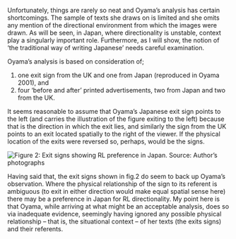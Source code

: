 

Unfortunately, things are rarely so neat and Oyama’s analysis has certain shortcomings. The sample of texts she draws on is limited and she omits any mention of the directional environment from which the images were drawn. As will be seen, in Japan, where directionality is unstable, context play a singularly important role. Furthermore, as I will show, the notion of ‘the traditional way of writing Japanese’ needs careful examination.

Oyama’s analysis is based on consideration of;

1.	one exit sign from the UK and one from Japan (reproduced in Oyama 2001), and
2.	four ‘before and after’ printed advertisements, two from Japan and two from the UK.

It seems reasonable to assume that Oyama’s Japanese exit sign points to the left (and carries the illustration of the figure exiting to the left) because that is the direction in which the exit lies, and similarly the sign from the UK points to an exit located spatially to the right of the viewer. If the physical location of the exits were reversed so, perhaps, would be the signs.

![**Figure 2**: Exit signs showing RL preference in Japan. Source: Author’s photographs](https://dl.dropboxusercontent.com/u/24949891/images/bidirec.jpg)

Having said that, the exit signs shown in fig.2 do seem to back up Oyama’s observation. Where the physical relationship of the sign to its referent is ambiguous (to exit in either direction would make equal spatial sense here) there may be a preference in Japan for RL directionality. My point here is that Oyama, while arriving at what might be an acceptable analysis, does so via inadequate evidence, seemingly having ignored any possible physical relationship – that is, the situational context – of her texts (the exits signs) and their referents.
